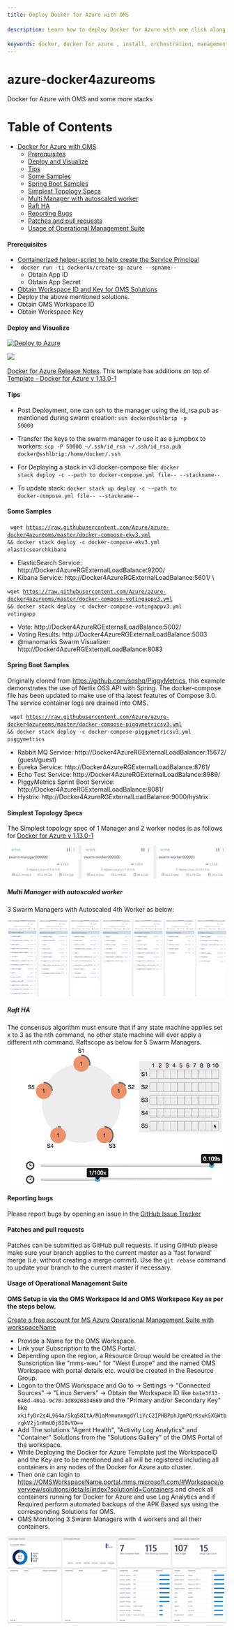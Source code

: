 ```yaml
---
title: Deploy Docker for Azure with OMS

description: Learn how to deploy Docker for Azure with one click along with Operational Management Suite Container monitoring, using an ARM (Azure Resource Manager) Template and deploy service stacks

keywords: docker, docker for azure , install, orchestration, management, azure, swarm, OMS, monitoring
---
```


# azure-docker4azureoms
Docker for Azure with OMS and some more stacks

Table of Contents
=================

   * [Docker for Azure with OMS](#azure-docker4azureoms)
      * [Prerequisites](#prerequisites)
      * [Deploy and Visualize](#deploy-and-visualize)
      * [Tips](#tips)
      * [Some Samples](#some-samples)
      * [Spring Boot Samples](#spring-boot-samples)
      * [Simplest Topology Specs](#simplest-topology-specs)
       * [Multi Manager with autoscaled worker](#multi-manager-with-autoscaled-worker)
       * [Raft HA](#raft-ha)
      * [Reporting Bugs](#reporting-bugs)
      * [Patches and pull requests](#patches-and-pull-requests)
      * [Usage of Operational Management Suite](#usage-of-operational-management-suite)
         
#### Prerequisites

* [Containerized helper-script to help create the Service Principal](https://docs.docker.com/docker-for-azure/#service-principal)
 * <code> docker run -ti docker4x/create-sp-azure --spname-- </code>
    * Obtain App ID
    * Obtain App Secret
* [Obtain Workspace ID and Key for OMS Solutions](https://github.com/Azure/azure-docker4azureoms/blob/master/README.md#usage-of-operational-management-suite)
 * Deploy the above mentioned solutions.
 * Obtain OMS Workspace ID
 * Obtain Workspace Key

#### Deploy and Visualize
<a href="https://portal.azure.com/#create/Microsoft.Template/uri/http%3A%2F%2Fraw.githubusercontent.com%2FAzure%2Fazure-docker4azureoms%2Fmaster%2Fazuredeploy.json" target="_blank"><img alt="Deploy to Azure" src="http://azuredeploy.net/deploybutton.png" /></a>

<a href="http://armviz.io/#/?load=https%3A%2F%2Fraw.githubusercontent.com%2FAzure%2Fazure-docker4azureoms%2Fmaster%2Fazuredeploy.json" target="_blank">  <img src="http://armviz.io/visualizebutton.png" /> </a> 

[Docker for Azure Release Notes](https://docs.docker.com/docker-for-azure/release-notes/). This template has additions on top of [Template - Docker for Azure v 1.13.0-1](https://download.docker.com/azure/stable/Docker.tmpl)

#### Tips

* Post Deployment, one can ssh to the manager using the id_rsa.pub as mentioned during swarm creation: 
 <code>ssh docker@sshlbrip -p 50000</code>

* Transfer the keys to the swarm manager to use it as a jumpbox to workers: 
<code>scp -P 50000 ~/.ssh/id_rsa ~/.ssh/id_rsa.pub docker@sshlbrip:/home/docker/.ssh</code>

* For Deploying a stack in v3 docker-compose file: 
<code>docker stack deploy -c --path to docker-compose.yml file-- --stackname-- </code>

* To update stack: 
<code>docker stack up deploy -c --path to docker-compose.yml file-- --stackname--</code>

#### Some Samples
<code> wget  https://raw.githubusercontent.com/Azure/azure-docker4azureoms/master/docker-compose-ekv3.yml && docker stack deploy -c docker-compose-ekv3.yml elasticsearchkibana </code>

*  ElasticSearch Service: http://Docker4AzureRGExternalLoadBalance:9200/ 
*  Kibana Service: http://Docker4AzureRGExternalLoadBalance:5601/ \

<code>wget https://raw.githubusercontent.com/Azure/azure-docker4azureoms/master/docker-compose-votingappv3.yml && docker stack deploy -c docker-compose-votingappv3.yml votingapp</code>

*  Vote: http://Docker4AzureRGExternalLoadBalance:5002/ 
*  Voting Results: http://Docker4AzureRGExternalLoadBalance:5003
*  @manomarks Swarm Visualizer: http://Docker4AzureRGExternalLoadBalance:8083

#### Spring Boot Samples
Originally cloned from https://github.com/sqshq/PiggyMetrics, this example demonstrates the use of Netlix OSS API with Spring. The docker-compose file has been updated to make use of tha latest features of Compose 3.0. The service container logs are drained into OMS.

<code> wget https://raw.githubusercontent.com/Azure/azure-docker4azureoms/master/docker-compose-piggymetricsv3.yml && docker stack deploy -c docker-compose-piggymetricsv3.yml piggymetrics </code>

*  Rabbit MQ Service: http://Docker4AzureRGExternalLoadBalancer:15672/ (guest/guest)
*  Eureka Service: http://Docker4AzureRGExternalLoadBalance:8761/ 
*  Echo Test Service: http://Docker4AzureRGExternalLoadBalance:8989/ 
*  PiggyMetrics Sprint Boot Service: http://Docker4AzureRGExternalLoadBalance:8081/ 
*  Hystrix: http://Docker4AzureRGExternalLoadBalance:9000/hystrix

#### Simplest Topology Specs
The Simplest topology spec of 1 Manager and 2 worker nodes is as follows for [Docker for Azure v 1.13.0-1](https://docs.docker.com/docker-for-azure/release-notes/)

![Simplest Topology](https://raw.githubusercontent.com/Azure/azure-docker4azureoms/master/Docker4AzurebyRancher.png)

##### Multi Manager with autoscaled worker
3 Swarm Managers with Autoscaled 4th Worker as below: 

![3 Swarm Managers with Autoscaled 4th Worker](https://raw.githubusercontent.com/Azure/azure-docker4azureoms/master/Docker4AzurebyRancherAutoScale.png)

##### Raft HA
The consensus algorithm must ensure that if any state machine applies set x to 3 as the nth command, no other state machine will ever apply a different nth command. Raftscope as below for 5 Swarm Managers.
![Raft HA](https://raw.githubusercontent.com/Azure/azure-docker4azureoms/master/raft.gif)

#### Reporting bugs

Please report bugs  by opening an issue in the [GitHub Issue Tracker](https://github.com/Azure/azure-docker4azureoms/issues)

#### Patches and pull requests

Patches can be submitted as GitHub pull requests. If using GitHub please make sure your branch applies to the current master as a 'fast forward' merge (i.e. without creating a merge commit). Use the `git rebase` command to update your branch to the current master if necessary.

#### Usage of Operational Management Suite
**OMS Setup is via the OMS Workspace Id and OMS Workspace Key as per the steps below.**

[Create a free account for MS Azure Operational Management Suite with workspaceName](https://login.mms.microsoft.com/signin.aspx?signUp=on&ref=ms_mms)

* Provide a Name for the OMS Workspace.
* Link your Subscription to the OMS Portal.
* Depending upon the region, a Resource Group would be created in the Sunscription like "mms-weu" for "West Europe" and the named OMS Workspace with portal details etc. would be created in the Resource Group.
* Logon to the OMS Workspace and Go to -> Settings -> "Connected Sources"  -> "Linux Servers" -> Obtain the Workspace ID like <code>ba1e3f33-648d-40a1-9c70-3d8920834669</code> and the "Primary and/or Secondary Key" like <code>xkifyDr2s4L964a/Skq58ItA/M1aMnmumxmgdYliYcC2IPHBPphJgmPQrKsukSXGWtbrgkV2j1nHmU0j8I8vVQ==</code>
* Add The solutions "Agent Health", "Activity Log Analytics" and "Container" Solutions from the "Solutions Gallery" of the OMS Portal of the workspace.
* While Deploying the Docker for Azure Template just the WorkspaceID and the Key are to be mentioned and all will be registered including all containers in any nodes of the Docker for Azure auto cluster.
* Then one can login to https://OMSWorkspaceName.portal.mms.microsoft.com/#Workspace/overview/solutions/details/index?solutionId=Containers and check all containers running for Docker for Azure and use Log Analytics and if Required perform automated backups of the APK Based sys using the corresponding Solutions for OMS.
* OMS Monitoring 3 Swarm Managers with 4 workers and all their containers.

![OMS Docker 4 Azure](https://raw.githubusercontent.com/Azure/azure-docker4azureoms/master/OMSDocker4Azure.png)
